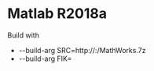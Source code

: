 # Matlab R2018a

Build with 
* --build-arg SRC=http://<server>:<port>/MathWorks.7z
* --build-arg FIK=<File Installation Key>



